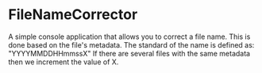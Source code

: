 # FileNameCorrector
A simple console application that allows you to correct a file name. This is done based on the file's metadata. The standard of the name is defined as:
"YYYYMMDDHHmmssX"
If there are several files with the same metadata then we increment the value of X.
